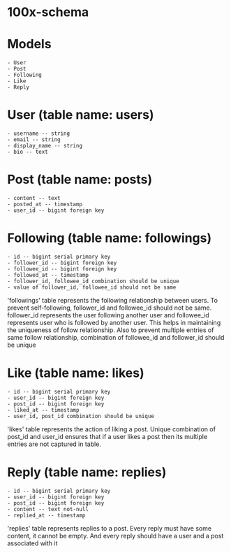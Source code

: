 # 100x-schema

# Models
    - User
    - Post
    - Following
    - Like
    - Reply

# User (table name: users)
    - username -- string
    - email -- string
    - display_name -- string
    - bio -- text

# Post (table name: posts)
    - content -- text
    - posted_at -- timestamp
    - user_id -- bigint foreign key

# Following (table name: followings)
	- id -- bigint serial primary key
	- follower_id -- bigint foreign key
	- followee_id -- bigint foreign key
	- followed_at -- timestamp
	- follower_id, followee_id combination should be unique
	- value of follower_id, followee_id should not be same
'followings' table represents the following relationship between users. To prevent self-following, follower_id and followee_id should not be same. follower_id represents the user following another user and followee_id represents user who is followed by another user. This helps in maintaining the uniqueness of follow relationship. Also to prevent multiple entries of same follow relationship, combination of followee_id and follower_id should be unique

# Like (table name: likes)
	- id -- bigint serial primary key
	- user_id -- bigint foreign key
	- post_id -- bigint foreign key
	- liked_at -- timestamp
	- user_id, post_id combination should be unique
'likes' table represents the action of liking a post. Unique combination of post_id and user_id ensures that if a user likes a post then its multiple entries are not captured in table.

# Reply (table name: replies)
	- id -- bigint serial primary key
	- user_id -- bigint foreign key
	- post_id -- bigint foreign key
	- content -- text not-null
	- replied_at -- timestamp
'replies' table represents replies to a post. Every reply must have some content, it cannot be empty. And every reply should have a user and a post associated with it

